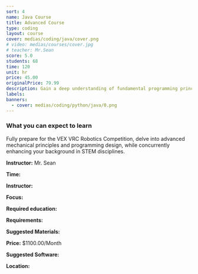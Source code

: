 ```yaml
---
sort: 4
name: Java Course
title: Advanced Course
type: coding
layout: course
cover: medias/coding/java/cover.png
# video: medias/courses/cover.jpg
# teacher: Mr.Sean
score: 5.0
students: 68
time: 120
unit: hr
price: 45.00
originalPrice: 79.99
description: Gain a deep understanding of fundamental programming principles
labels:
banners:
  - cover: medias/coding/python/java/0.png
---
```



### What you can expect to learn

Fully prepare for the VEX VRC Robotics Competition, delve into advanced mechanical principles and programming design, while concurrently enhancing your background in STEM disciplines.

**Instructor:** Mr. Sean

**Time:**

**Instructor:**

**Focus:**

**Required education:**

**Requirements:**

**Suggested Materials:**

**Price:** $1100.00/Month

**Suggested Software:**

**Location:**
